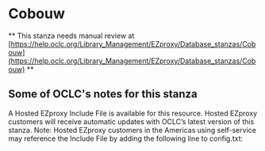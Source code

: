 # Cobouw
** This stanza needs manual review at [https://help.oclc.org/Library_Management/EZproxy/Database_stanzas/Cobouw](https://help.oclc.org/Library_Management/EZproxy/Database_stanzas/Cobouw) **

## Some of OCLC's notes for this stanza

A Hosted EZproxy Include File is available for this resource. Hosted EZproxy customers will receive automatic updates with OCLC&rsquo;s latest version of this stanza. Note: Hosted EZproxy customers in the Americas using self-service may reference the Include File by adding the following line to config.txt:

&nbsp;

&nbsp;
